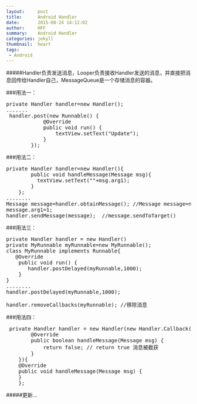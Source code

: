 ```yaml
---
layout:     post
title:      Android Handler
date:       2015-08-24 14:12:02
author:     HFF  
summary:    Android Handler
categories: jekyll
thumbnail:  heart
tags:
 - Android
---
```


#####Handler负责发送消息，Looper负责接收Handler发送的消息，并直接把消息回传给Handler自己，MessageQueue是一个存储消息的容器。

###用法一：
<pre class="brush:java;gutter: true;">
private Handler handler=new Handler();
.......
 handler.post(new Runnable() {
            @Override
            public void run() {
                textView.setText("Update");
            }
        }); 
</pre>


###用法二：
<pre class="brush:java;gutter: true;">
private Handler handler=new Handler(){
        public void handleMessage(Message msg){
          textView.setText(""+msg.arg1);
        }
    };
........
Message message=handler.obtainMessage(); //Message message=new Message();
message.arg1=1;
handler.sendMessage(message);  //message.sendToTarget()
</pre>


###用法三：
<pre class="brush:java;gutter: true;">
private Handler handler = new Handler()
private MyRunnable myRunnable=new MyRunnable();
class MyRunnable implements Runnable{
   @Override
    public void run() {
       handler.postDelayed(myRunnable,1000);
    }
}
........
handler.postDelayed(myRunnable,1000);

handler.removeCallbacks(myRunnable); //移除消息
</pre>


###用法四：
<pre class="brush:java;gutter: true;">
 private Handler handler = new Handler(new Handler.Callback() {
        @Override
        public boolean handleMessage(Message msg) {
            return false; // return true 消息被截获
        }
    }){
    @Override
    public void handleMessage(Message msg) {
    }
    };
</pre>

#####更新...